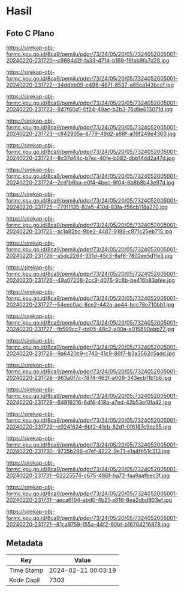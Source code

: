 # Hasil

## Foto C Plano

https://sirekap-obj-formc.kpu.go.id/8ca9/pemilu/pdpr/73/24/05/20/05/7324052005001-20240220-231720--c9684d2f-fa33-4714-b169-19fab9fa7d28.jpg

https://sirekap-obj-formc.kpu.go.id/8ca9/pemilu/pdpr/73/24/05/20/05/7324052005001-20240220-231722--34ddbb09-c498-487f-8537-a85ea143bccf.jpg

https://sirekap-obj-formc.kpu.go.id/8ca9/pemilu/pdpr/73/24/05/20/05/7324052005001-20240220-231723--947f60d1-0f24-49ac-b2b3-76d9e613071d.jpg

https://sirekap-obj-formc.kpu.go.id/8ca9/pemilu/pdpr/73/24/05/20/05/7324052005001-20240220-231723--c842905a-8779-49d2-a68f-a09f249e4363.jpg

https://sirekap-obj-formc.kpu.go.id/8ca9/pemilu/pdpr/73/24/05/20/05/7324052005001-20240220-231724--8c37d44c-b7ec-40fe-b082-dbb14dd2a47d.jpg

https://sirekap-obj-formc.kpu.go.id/8ca9/pemilu/pdpr/73/24/05/20/05/7324052005001-20240220-231724--2cd1b6ba-e0f4-4bec-9f04-8b8b8b43e97d.jpg

https://sirekap-obj-formc.kpu.go.id/8ca9/pemilu/pdpr/73/24/05/20/05/7324052005001-20240220-231725--77911135-82a5-410d-83fa-f56cb118a270.jpg

https://sirekap-obj-formc.kpu.go.id/8ca9/pemilu/pdpr/73/24/05/20/05/7324052005001-20240220-231725--ac1a82bc-9be2-4487-9188-c871c25eb715.jpg

https://sirekap-obj-formc.kpu.go.id/8ca9/pemilu/pdpr/73/24/05/20/05/7324052005001-20240220-231726--a5dc2264-331d-45c3-8ef6-7802ee5d1fe3.jpg

https://sirekap-obj-formc.kpu.go.id/8ca9/pemilu/pdpr/73/24/05/20/05/7324052005001-20240220-231726--48a07208-2cc9-4076-9c8b-be416b83afee.jpg

https://sirekap-obj-formc.kpu.go.id/8ca9/pemilu/pdpr/73/24/05/20/05/7324052005001-20240220-231727--54eec0ac-8ce2-442a-ae44-bcc78e710bb1.jpg

https://sirekap-obj-formc.kpu.go.id/8ca9/pemilu/pdpr/73/24/05/20/05/7324052005001-20240220-231727--fb599cc7-dd05-48c2-a00a-e015890ebb77.jpg

https://sirekap-obj-formc.kpu.go.id/8ca9/pemilu/pdpr/73/24/05/20/05/7324052005001-20240220-231728--9a6420c9-c740-41c9-86f7-b3a3562c5add.jpg

https://sirekap-obj-formc.kpu.go.id/8ca9/pemilu/pdpr/73/24/05/20/05/7324052005001-20240220-231728--963a0f7c-7874-463f-a009-343ecbf1b1b6.jpg

https://sirekap-obj-formc.kpu.go.id/8ca9/pemilu/pdpr/73/24/05/20/05/7324052005001-20240220-231729--64916216-6df4-418a-a7ed-42b53ef0fa42.jpg

https://sirekap-obj-formc.kpu.go.id/8ca9/pemilu/pdpr/73/24/05/20/05/7324052005001-20240220-231729--e924f624-6bf2-41eb-82d1-0f6187c9ee55.jpg

https://sirekap-obj-formc.kpu.go.id/8ca9/pemilu/pdpr/73/24/05/20/05/7324052005001-20240220-231730--9735b298-e7ef-4222-9e71-e1a4fb51c313.jpg

https://sirekap-obj-formc.kpu.go.id/8ca9/pemilu/pdpr/73/24/05/20/05/7324052005001-20240220-231731--02225574-c675-486f-ba72-faa9aafbec3f.jpg

https://sirekap-obj-formc.kpu.go.id/8ca9/pemilu/pdpr/73/24/05/20/05/7324052005001-20240220-231731--aeca6104-abd0-4b21-a816-8ea2dbd903ef.jpg

https://sirekap-obj-formc.kpu.go.id/8ca9/pemilu/pdpr/73/24/05/20/05/7324052005001-20240220-231721--81ca9759-155a-44f2-90bf-b16704216879.jpg


## Metadata

| Key        | Value               |
| ---------- | ------------------- |
| Time Stamp | 2024-02-21 00:03:19 |
| Kode Dapil | 7303                |



